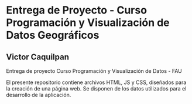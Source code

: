 # Entrega de Proyecto - Curso Programación y Visualización de Datos Geográficos

## Victor Caquilpan

Entrega de proyecto Curso Programación y Visualización de Datos - FAU

El presente repositorio contiene archivos HTML, JS y CSS, diseñados para la creación de una página web. Se disponen de los datos utilizados para el desarrollo de la aplicación. 
